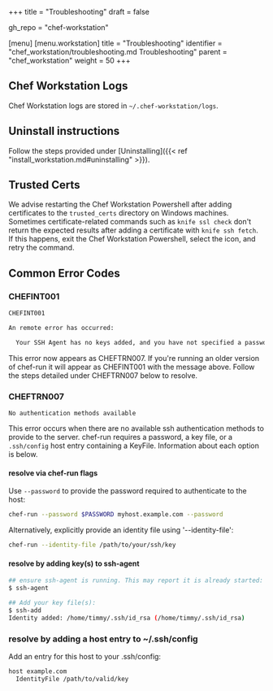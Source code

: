 +++
title = "Troubleshooting"
draft = false

gh_repo = "chef-workstation"

[menu]
  [menu.workstation]
    title = "Troubleshooting"
    identifier = "chef_workstation/troubleshooting.md Troubleshooting"
    parent = "chef_workstation"
    weight = 50
+++

## Chef Workstation Logs

Chef Workstation logs are stored in `~/.chef-workstation/logs`.

## Uninstall instructions

Follow the steps provided under [Uninstalling]({{< ref "install_workstation.md#uninstalling" >}}).

## Trusted Certs

We advise restarting the Chef Workstation Powershell after adding certificates to the `trusted_certs` directory on Windows machines. Sometimes certificate-related commands such as `knife ssl check` don't return the expected results after adding a certificate with `knife ssh fetch`. If this happens, exit the Chef Workstation Powershell, select the icon, and retry the command.

## Common Error Codes

### CHEFINT001

```txt
CHEFINT001

An remote error has occurred:

  Your SSH Agent has no keys added, and you have not specified a password or a key file.
```

This error now appears as CHEFTRN007. If you're running an older version of chef-run
it will appear as CHEFINT001 with the message above. Follow the steps detailed under
CHEFTRN007 below to resolve.

### CHEFTRN007

`No authentication methods available`

This error occurs when there are no available ssh authentication methods to provide to the server.
chef-run requires a password, a key file, or a `.ssh/config` host entry containing a KeyFile.
Information about each option is below.

#### resolve via chef-run flags

Use `--password` to provide the password required to authenticate to the host:

```bash
chef-run --password $PASSWORD myhost.example.com --password
```

Alternatively, explicitly provide an identity file using '--identity-file':

```bash
chef-run --identity-file /path/to/your/ssh/key
```

#### resolve by adding key(s) to ssh-agent

```bash
## ensure ssh-agent is running. This may report it is already started:
$ ssh-agent

## Add your key file(s):
$ ssh-add
Identity added: /home/timmy/.ssh/id_rsa (/home/timmy/.ssh/id_rsa)
```

### resolve by adding a host entry to ~/.ssh/config

Add an entry for this host to your .ssh/config:

```txt
host example.com
  IdentityFile /path/to/valid/key
```
